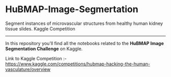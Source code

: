# HuBMAP-Image-Segmertation

Segment instances of microvascular structures from healthy human kidney tissue slides. Kaggle Competition

---

In this repository you'll find all the notebooks related to the **HuBMAP Image Segmentation Challenge** on Kaggle.

Link to Kaggle Competition :- https://www.kaggle.com/competitions/hubmap-hacking-the-human-vasculature/overview
